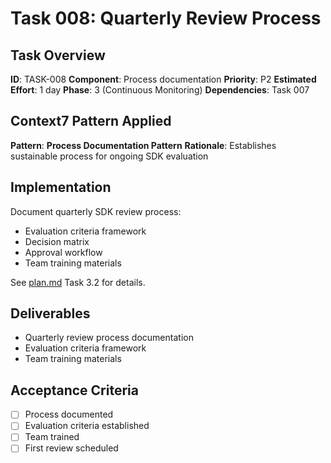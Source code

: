 # Task 008: Quarterly Review Process

## Task Overview
**ID**: TASK-008
**Component**: Process documentation
**Priority**: P2
**Estimated Effort**: 1 day
**Phase**: 3 (Continuous Monitoring)
**Dependencies**: Task 007

## Context7 Pattern Applied
**Pattern**: **Process Documentation Pattern**
**Rationale**: Establishes sustainable process for ongoing SDK evaluation

## Implementation

Document quarterly SDK review process:
- Evaluation criteria framework
- Decision matrix
- Approval workflow
- Team training materials

See [plan.md](../plan.md) Task 3.2 for details.

## Deliverables
- Quarterly review process documentation
- Evaluation criteria framework
- Team training materials

## Acceptance Criteria
- [ ] Process documented
- [ ] Evaluation criteria established
- [ ] Team trained
- [ ] First review scheduled
